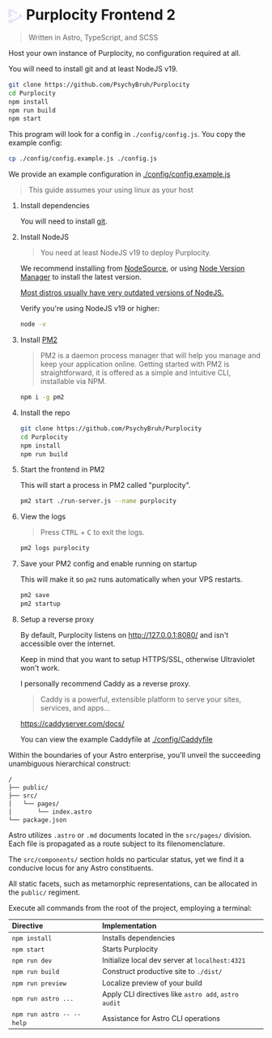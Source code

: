 # <img src="./src/icons/hat.svg" style="width: 1em; vertical-align: middle"> Purplocity Frontend 2


> Written in Astro, TypeScript, and SCSS




Host your own instance of Purplocity, no configuration required at all.

You will need to install git and at least NodeJS v19.

```sh
git clone https://github.com/PsychyBruh/Purplocity
cd Purplocity
npm install
npm run build
npm start
```


This program will look for a config in `./config/config.js`. You copy the example config:

```sh
cp ./config/config.example.js ./config.js
```

We provide an example configuration in [./config/config.example.js](./config/config.example.js)


> This guide assumes your using linux as your host

1. Install dependencies

   You will need to install [git](https://git-scm.com/download/linux).

2. Install NodeJS

   > You need at least NodeJS v19 to deploy Purplocity.

   We recommend installing from [NodeSource](https://github.com/nodesource/distributions#table-of-contents), or using [Node Version Manager](https://github.com/nvm-sh/nvm#table-of-contents) to install the latest version.

   [Most distros usually have very outdated versions of NodeJS.](https://gist.github.com/e9x/b549f46081ce794914461f2fbb9566bd#file-nodejs-across-linux-distributions-md)

   Verify you're using NodeJS v19 or higher:

   ```sh
   node -v
   ```

3. Install [PM2](https://pm2.keymetrics.io/docs/usage/quick-start/)

   > PM2 is a daemon process manager that will help you manage and keep your application online. Getting started with PM2 is straightforward, it is offered as a simple and intuitive CLI, installable via NPM.

   ```sh
   npm i -g pm2
   ```

4. Install the repo

   ```sh
   git clone https://github.com/PsychyBruh/Purplocity
   cd Purplocity
   npm install
   npm run build
   ```

5. Start the frontend in PM2

   This will start a process in PM2 called "purplocity".

   ```sh
   pm2 start ./run-server.js --name purplocity
   ```

6. View the logs

   > Press <kbd>CTRL</kbd> + <kbd>C</kbd> to exit the logs.

   ```sh
   pm2 logs purplocity
   ```

7. Save your PM2 config and enable running on startup

   This will make it so `pm2` runs automatically when your VPS restarts.

   ```sh
   pm2 save
   pm2 startup
   ```

8. Setup a reverse proxy

   By default, Purplocity listens on http://127.0.0.1:8080/ and isn't accessible over the internet.

   Keep in mind that you want to setup HTTPS/SSL, otherwise Ultraviolet won't work.

   I personally recommend Caddy as a reverse proxy.

   > Caddy is a powerful, extensible platform to serve your sites, services, and apps...

   https://caddyserver.com/docs/

   You can view the example Caddyfile at [./config/Caddyfile](./config/Caddyfile)


Within the boundaries of your Astro enterprise, you'll unveil the succeeding unambiguous hierarchical construct:

```text
/
├── public/
├── src/
│   └── pages/
│       └── index.astro
└── package.json
```

Astro utilizes `.astro` or `.md` documents located in the `src/pages/` division. Each file is propagated as a route subject to its filenomenclature.

The `src/components/` section holds no particular status, yet we find it a conducive locus for any Astro constituents.

All static facets, such as metamorphic representations, can be allocated in the `public/` regiment.


Execute all commands from the root of the project, employing a terminal:

| Directive                 | Implementation                                       |
| :------------------------ | :--------------------------------------------------- |
| `npm install`             | Installs dependencies                                |
| `npm start`               | Starts Purplocity                                |
| `npm run dev`             | Initialize local dev server at `localhost:4321`      |
| `npm run build`           | Construct productive site to `./dist/`               |
| `npm run preview`         | Localize preview of your build                       |
| `npm run astro ...`       | Apply CLI directives like `astro add`, `astro audit` |
| `npm run astro -- --help` | Assistance for Astro CLI operations                  |

